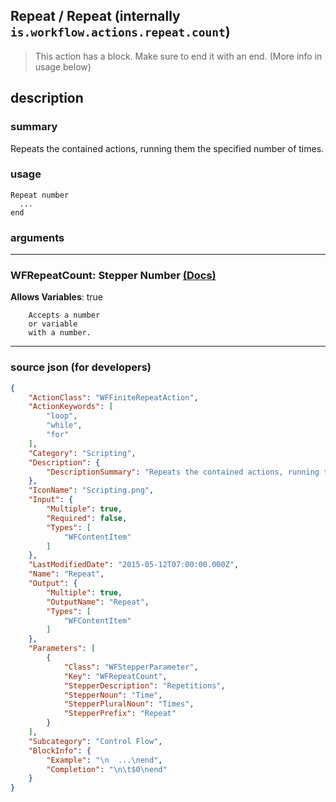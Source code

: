 
## Repeat / Repeat (internally `is.workflow.actions.repeat.count`)

> This action has a block. Make sure to end it with an end. (More info in usage below)


## description

### summary

Repeats the contained actions, running them the specified number of times.


### usage
```
Repeat number
  ...
end
```

### arguments

---

### WFRepeatCount: Stepper Number [(Docs)](https://pfgithub.github.io/shortcutslang/gettingstarted#stepper-number-fields)
**Allows Variables**: true



		Accepts a number 
		or variable
		with a number.

---

### source json (for developers)

```json
{
	"ActionClass": "WFFiniteRepeatAction",
	"ActionKeywords": [
		"loop",
		"while",
		"for"
	],
	"Category": "Scripting",
	"Description": {
		"DescriptionSummary": "Repeats the contained actions, running them the specified number of times."
	},
	"IconName": "Scripting.png",
	"Input": {
		"Multiple": true,
		"Required": false,
		"Types": [
			"WFContentItem"
		]
	},
	"LastModifiedDate": "2015-05-12T07:00:00.000Z",
	"Name": "Repeat",
	"Output": {
		"Multiple": true,
		"OutputName": "Repeat",
		"Types": [
			"WFContentItem"
		]
	},
	"Parameters": [
		{
			"Class": "WFStepperParameter",
			"Key": "WFRepeatCount",
			"StepperDescription": "Repetitions",
			"StepperNoun": "Time",
			"StepperPluralNoun": "Times",
			"StepperPrefix": "Repeat"
		}
	],
	"Subcategory": "Control Flow",
	"BlockInfo": {
		"Example": "\n  ...\nend",
		"Completion": "\n\t$0\nend"
	}
}
```
